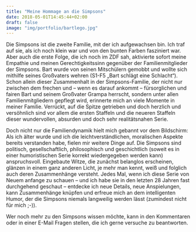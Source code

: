 ```yaml
---
title: "Meine Hommage an die Simpsons"
date: 2018-05-01T14:45:44+02:00
draft: false
image: "img/portfolio/bartlego.jpg"
---
```


Die Simpsons ist die zweite Familie, mit der ich aufgewachsen bin. 
Ich traf auf sie, als ich noch klein war und von den bunten Farben fasziniert war. Aber auch die erste Folge, die ich noch im ZDF sah, aktivierte sofort meine Empathie und meinen Gerechtigkeitssinn gegenüber der Familienmitglieder der Simpsons. 
Bart wurde von seinen Mitschülern gemobbt und wollte sich mithilfe seines Großvaters wehren (S1-F5 „Bart schlägt eine Schlacht“).
Schon allein dieser Zusammenhalt in der Simpsons-Familie, der nicht nur zwischen dem frechen und –  wenn es darauf ankommt –  fürsorglichen und fairen Bart und seinem Großvater Grampa herrscht, sondern unter allen Familienmitgliedern gepflegt wird, erinnerte mich an viele Momente in meiner Familie.
Verrückt, auf die Spitze getrieben und doch herzlich und versöhnlich sind vor allem die ersten Staffeln und die neueren Staffeln dieser wundervollen, absurden und doch sehr realitätsnahen Serie.

Doch nicht nur die Familiendynamik hielt mich gebannt vor dem Bildschirm:
Als ich älter wurde und ich die leichtverständlichen, moralischen Aspekte bereits verstanden habe, fielen mir weitere Dinge auf. 
Die Simpsons sind politisch, gesellschaftlich, philosophisch und geschichtlich (soweit es in einer humoristischen Serie korrekt wiedergegeben werden kann) anspruchsvoll.
Eingebaute Witze, die zunächst belanglos erscheinen, glänzen in einem ganz anderen Licht, je mehr man kennt, weiß und folglich auch deren Zusammenhänge versteht.
Jedes Mal, wenn ich diese Serie von Neuem anfange zu schauen – und ich habe sie in den letzten 28 Jahren fast durchgehend geschaut – entdecke ich neue Details, neue Anspielungen, kann Zusammenhänge knüpfen und erfreue mich an dem intelligenten Humor, der die Simpsons niemals langweilig werden lässt (zumindest nicht für mich ;-)).

Wer noch mehr zu den Simpsons wissen möchte, kann in den Kommentaren oder in einer E-Mail Fragen stellen, die ich gerne versuche zu beantworten.